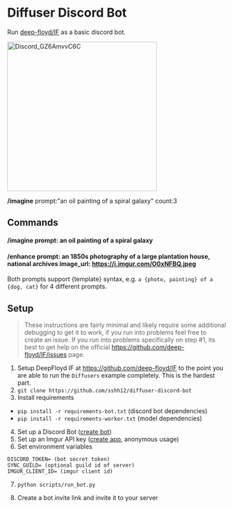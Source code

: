 # Diffuser Discord Bot

Run [deep-floyd/IF](https://github.com/deep-floyd/IF) as a basic discord bot.

<img width="344" alt="Discord_GZ6AmvvC6C" src="https://user-images.githubusercontent.com/6625384/236647785-fd66ba83-856f-4c18-8313-f4a214f7ade0.png">

**/imagine** prompt:"an oil painting of a spiral galaxy" count:3

## Commands

#### /imagine prompt: an oil painting of a spiral galaxy

#### /enhance prompt: an 1850s photography of a large plantation house, national archives image_url: https://i.imgur.com/O0xNFBQ.jpeg

Both prompts support {template} syntax, e.g. `a {photo, painting} of a {dog, cat}` for 4 different prompts.

## Setup

> These instructions are fairly minimal and likely require some additional debugging to get it to work, if you run into problems feel free to create an issue. If you run into problems specifically on step #1, its best to get help on the official https://github.com/deep-floyd/IF/issues page.

1. Setup DeepFloyd IF at https://github.com/deep-floyd/IF to the point you are able to run the `Diffusers` example completely. This is the hardest part.
2. `git clone https://github.com/sshh12/diffuser-discord-bot`
3. Install requirements

- `pip install -r requirements-bot.txt` (discord bot dependencies)
- `pip install -r requirements-worker.txt` (model dependencies)

4. Set up a Discord Bot ([create bot](https://discord.com/developers/applications/))
5. Set up an Imgur API key ([create app](https://api.imgur.com/oauth2/addclient), anonymous usage)
6. Set environment variables

```
DISCORD_TOKEN= (bot secret token)
SYNC_GUILD= (optional guild id of server)
IMGUR_CLIENT_ID= (imgur client id)
```

7. `python scripts/run_bot.py`

8. Create a bot invite link and invite it to your server
